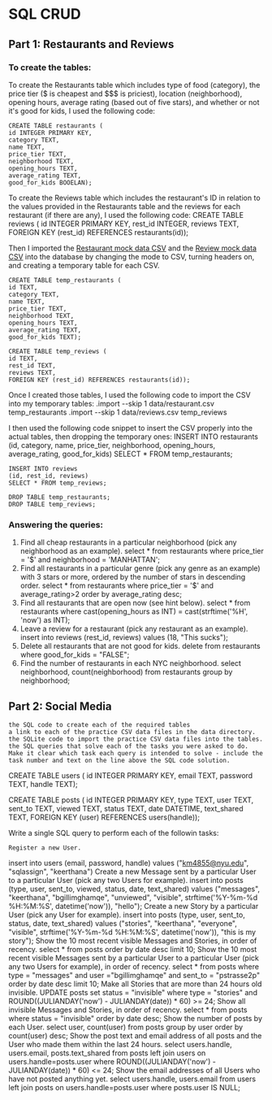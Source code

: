 # SQL CRUD

## Part 1: Restaurants and Reviews

### To create the tables:

To create the Restaurants table which includes type of food (category), the price tier ($ is cheapest and $$$ is priciest), location (neighborhood), opening hours, average rating (based out of five stars), and whether or not it's good for kids, I used the following code:

    CREATE TABLE restaurants (
    id INTEGER PRIMARY KEY, 
    category TEXT, 
    name TEXT, 
    price_tier TEXT, 
    neighborhood TEXT, 
    opening_hours TEXT, 
    average_rating TEXT, 
    good_for_kids BOOELAN);

To create the Reviews table which includes the restaurant's ID in relation to the values provided in the Restaurants table and the reviews for each restaurant (if there are any), I used the following code:
    CREATE TABLE reviews (
    id INTEGER PRIMARY KEY,
    rest_id INTEGER,
    reviews TEXT,
    FOREIGN KEY (rest_id) REFERENCES restaurants(id));

Then I imported the [Restaurant mock data CSV](data/restaurant.csv) and the [Review mock data CSV](data/reviews.csv) into the database by changing the mode to CSV, turning headers on, and creating a temporary table for each CSV.

    CREATE TABLE temp_restaurants (
    id TEXT, 
    category TEXT, 
    name TEXT, 
    price_tier TEXT, 
    neighborhood TEXT, 
    opening_hours TEXT, 
    average_rating TEXT, 
    good_for_kids TEXT);

    CREATE TABLE temp_reviews (
    id TEXT,
    rest_id TEXT,
    reviews TEXT,
    FOREIGN KEY (rest_id) REFERENCES restaurants(id));

Once I created those tables, I used the following code to import the CSV into my temporary tables:
        .import --skip 1 data/restaurant.csv temp_restaurants
        .import --skip 1 data/reviews.csv temp_reviews

I then used the following code snippet to insert the CSV properly into the actual tables, then dropping the temporary ones:
    INSERT INTO restaurants
    (id, category, name, price_tier, neighborhood, opening_hours, average_rating, good_for_kids)
    SELECT * FROM temp_restaurants;

    INSERT INTO reviews
    (id, rest_id, reviews)
    SELECT * FROM temp_reviews;

    DROP TABLE temp_restaurants;
    DROP TABLE temp_reviews;

### Answering the queries:

1. Find all cheap restaurants in a particular neighborhood (pick any neighborhood as an example).
        select * from restaurants where price_tier = '$' and neighborhood = 'MANHATTAN';
2. Find all restaurants in a particular genre (pick any genre as an example) with 3 stars or more, ordered by the number of stars in descending order.
        select * from restaurants where price_tier = '$' and average_rating>2 order by average_rating desc;
3. Find all restaurants that are open now (see hint below).
        select * from restaurants where cast(opening_hours as INT)  = cast(strftime('%H', 'now') as INT);
4. Leave a review for a restaurant (pick any restaurant as an example).
        insert into reviews (rest_id, reviews) values (18, "This sucks");
5. Delete all restaurants that are not good for kids.
        delete from restaurants where good_for_kids = "FALSE";
6. Find the number of restaurants in each NYC neighborhood.
        select neighborhood, count(neighborhood) from restaurants group by neighborhood;

## Part 2: Social Media



    the SQL code to create each of the required tables
    a link to each of the practice CSV data files in the data directory.
    the SQLite code to import the practice CSV data files into the tables.
    the SQL queries that solve each of the tasks you were asked to do. Make it clear which task each query is intended to solve - include the task number and text on the line above the SQL code solution.

CREATE TABLE users (
id INTEGER PRIMARY KEY,
email TEXT,
password TEXT,
handle TEXT);

CREATE TABLE posts (
id INTEGER PRIMARY KEY,
type TEXT,
user TEXT,
sent_to TEXT,
viewed TEXT,
status TEXT,
date DATETIME,
text_shared TEXT,
FOREIGN KEY (user) REFERENCES users(handle));

Write a single SQL query to perform each of the followin tasks:

    Register a new User.
insert into users (email, password, handle) values ("km4855@nyu.edu", "sqlassign", "keerthana")
    Create a new Message sent by a particular User to a particular User (pick any two Users for example).
insert into posts (type, user, sent_to, viewed, status, date, text_shared) values ("messages", "keerthana", "bgillimghamqe", "unviewed", "visible", strftime('%Y-%m-%d %H:%M:%S', datetime('now')), "hello");
    Create a new Story by a particular User (pick any User for example).
insert into posts (type, user, sent_to, status, date, text_shared) values ("stories", "keerthana", "everyone", "visible", strftime('%Y-%m-%d %H:%M:%S', datetime('now')), "this is my story");
    Show the 10 most recent visible Messages and Stories, in order of recency.
select * from posts order by date desc limit 10;
    Show the 10 most recent visible Messages sent by a particular User to a particular User (pick any two Users for example), in order of recency.
select * from posts where type = "messages" and user ="bgillimghamqe" and sent_to = "pstrasse2p"  order by date desc limit 10;
    Make all Stories that are more than 24 hours old invisible.
UPDATE posts set status = "invisible" where type = "stories" and ROUND((JULIANDAY('now') - JULIANDAY(date)) * 60) >= 24;
    Show all invisible Messages and Stories, in order of recency.
select * from posts where status = "invisible" order by date desc;
    Show the number of posts by each User.
select user, count(user) from posts group by user order by count(user) desc;
    Show the post text and email address of all posts and the User who made them within the last 24 hours.
select users.handle, users.email, posts.text_shared from posts left join users on users.handle=posts.user where ROUND((JULIANDAY('now') - JULIANDAY(date)) * 60) <= 24;
    Show the email addresses of all Users who have not posted anything yet.
select users.handle, users.email from users left join posts on users.handle=posts.user where posts.user IS NULL;
